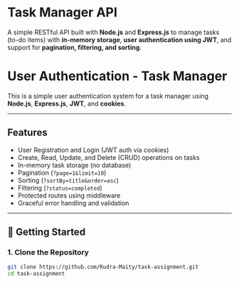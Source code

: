 #  Task Manager API

A simple RESTful API built with **Node.js** and **Express.js** to manage tasks (to-do items) with **in-memory storage**, **user authentication using JWT**, and support for **pagination, filtering, and sorting**.
# User Authentication - Task Manager 

This is a simple user authentication system for a task manager  using **Node.js**, **Express.js**, **JWT**, and **cookies**.

---

##  Features

-  User Registration and Login (JWT auth via cookies)
-  Create, Read, Update, and Delete (CRUD) operations on tasks
-  In-memory task storage (no database)
-  Pagination (`?page=1&limit=10`)
- Sorting (`?sortBy=title&order=asc`)
-  Filtering (`?status=completed`)
-  Protected routes using middleware
-  Graceful error handling and validation

---

## 🚀 Getting Started

### 1. Clone the Repository

```bash
git clone https://github.com/Rudra-Maity/task-assignment.git
cd task-assignment
